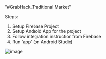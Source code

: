 "#GrabHack_Traditional Market" 

Steps:
1. Setup Firebase Project
2. Setup Android App for the project
3. Follow integration instruction from Firebase
4. Run 'app' (on Android Studio)

![image]([https://drive.google.com/drive/folders/1UCv54ZVMUMU5Shcx2eqr5cLhQ0A4MTqD](https://drive.google.com/file/d/1ojotla_KACsQpQ9kmA0R7F-pJvO7WdDW))
